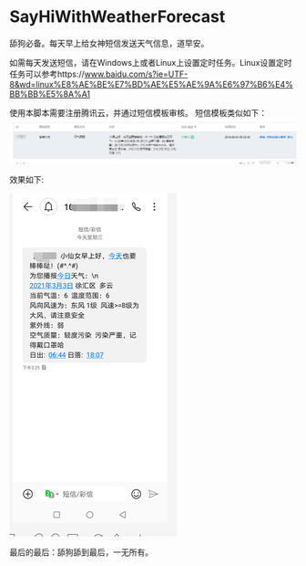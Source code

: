 # SayHiWithWeatherForecast
舔狗必备。每天早上给女神短信发送天气信息，道早安。

如需每天发送短信，请在Windows上或者Linux上设置定时任务。Linux设置定时任务可以参考https://www.baidu.com/s?ie=UTF-8&wd=linux%E8%AE%BE%E7%BD%AE%E5%AE%9A%E6%97%B6%E4%BB%BB%E5%8A%A1

使用本脚本需要注册腾讯云，并通过短信模板审核。
短信模板类似如下：
![Image text](https://raw.githubusercontent.com/TravellerXi/SayHiWithWeatherForecast/main/photo/template.png)

效果如下:


![Image text](https://raw.githubusercontent.com/TravellerXi/SayHiWithWeatherForecast/main/photo/result.png)




最后的最后：舔狗舔到最后，一无所有。
